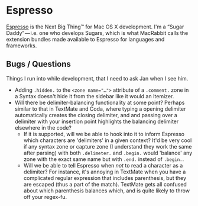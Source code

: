 Espresso
========
[Espresso](http://macrabbit.com/espresso/ "MacRabbit's Espresso Text Editor")
is the Next Big Thing™ for Mac OS X development. I'm a “Sugar Daddy” — i.e.
one who develops Sugars, which is what MacRabbit calls the extension bundles
made available to Espresso for languages and frameworks.

Bugs / Questions
----------------
Things I run into while development, that I need to ask Jan when I see him.

 - Adding `.hidden.` to the `<zone name="…">` attribute of a `.comment.` zone
   in a Syntax doesn't hide it from the sidebar like it would an Itemizer.
 - Will there be delimiter-balancing functionality at some point? Perhaps
   similar to that in TextMate and Coda, where typing a opening delimiter
   automatically creates the closing delimiter, and and passing over a
   delimiter with your insertion point highlights the balancing delimiter
   elsewhere in the code?
    - If it is supported, will we be able to hook into it to inform Espresso
      which characters are 'delimiters' in a given context? It'd be very cool
      if any syntax zone or capture zone (I understand they work the same
      after parsing) with both `.delimeter.` and `.begin.` would 'balance' any
      zone with the exact same name but with `.end.` instead of `.begin.`.
    - Will we be able to tell Espresso when _not_ to read a character as a
      delimiter? For instance, it's annoying in TextMate when you have a
      complicated regular expression that includes parenthesis, but they are
      escaped (thus a part of the match). TextMate gets all confused about
      which parenthesis balances which, and is quite likely to throw off your
      regex-fu.